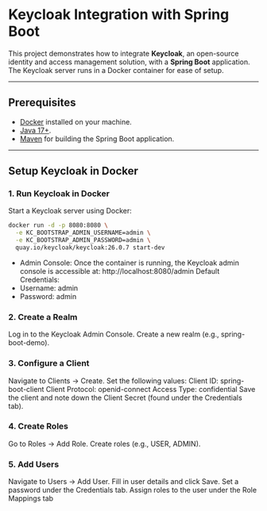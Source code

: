 # Keycloak Integration with Spring Boot

This project demonstrates how to integrate **Keycloak**, an open-source identity and access management solution, with a **Spring Boot** application. The Keycloak server runs in a Docker container for ease of setup.

---

## Prerequisites

- [Docker](https://www.docker.com/products/docker-desktop) installed on your machine.
- [Java 17+](https://www.oracle.com/java/technologies/javase-jdk17-downloads.html).
- [Maven](https://maven.apache.org/) for building the Spring Boot application.

---

## Setup Keycloak in Docker

### 1. Run Keycloak in Docker
Start a Keycloak server using Docker:

```bash
docker run -d -p 8080:8080 \
  -e KC_BOOTSTRAP_ADMIN_USERNAME=admin \
  -e KC_BOOTSTRAP_ADMIN_PASSWORD=admin \
  quay.io/keycloak/keycloak:26.0.7 start-dev
```

- Admin Console: Once the container is running, the Keycloak admin console is accessible at:
http://localhost:8080/admin
Default Credentials:
- Username: admin
- Password: admin

### 2. Create a Realm
   Log in to the Keycloak Admin Console.
   Create a new realm (e.g., spring-boot-demo). 
   
### 3. Configure a Client
   Navigate to Clients → Create.
   Set the following values:
   Client ID: spring-boot-client
   Client Protocol: openid-connect
   Access Type: confidential
   Save the client and note down the Client Secret (found under the Credentials tab).

### 4. Create Roles
   Go to Roles → Add Role.
   Create roles (e.g., USER, ADMIN). 
   
### 5. Add Users
   Navigate to Users → Add User.
   Fill in user details and click Save.
   Set a password under the Credentials tab.
   Assign roles to the user under the Role Mappings tab
